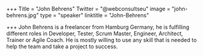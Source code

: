 ﻿+++
Title = "John Behrens"
Twitter = "@webconsultseu"
image = "john-behrens.jpg"
type = "speaker"
linktitle = "John-Behrens"

+++
John Behrens is a freelancer from Hamburg Germany, he is fulfilling different roles in Developer, Tester, Scrum Master, Engineer, Architect, Trainer or Agile Coach. He is mostly willing to use any skill that is needed to help the team and take a project to success.
